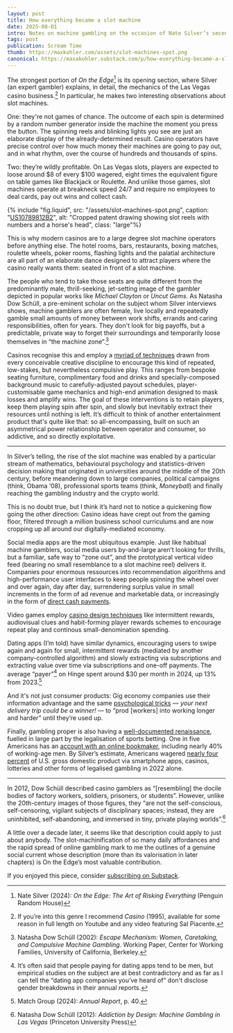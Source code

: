 ```yaml
---
layout: post
title: How everything became a slot machine
date: 2025-08-01
intro: Notes on machine gambling on the occasion of Nate Silver’s second book coming out in paperback
tags: post
publication: Scream Time
thumb: https://maxkohler.com/assets/slot-machines-spot.png
canonical: https://maxakohler.substack.com/p/how-everything-became-a-slot-machine
---
```


The strongest portion of _On the Edge_[^1] is its opening section, where Silver (an expert gambler) explains, in detail, the mechanics of the Las Vegas casino business.[^2] In particular, he makes two interesting observations about slot machines.

One: they're not games of chance. The outcome of each spin is determined by a random number generator inside the machine the moment you press the button. The spinning reels and blinking lights you see are just an elaborate display of the already-determined result. Casino operators have precise control over how much money their machines are going to pay out, and in what rhythm, over the course of hundreds and thousands of spins.

Two: they’re wildly profitable. On Las Vegas slots, players are expected to loose around $8 of every $100 wagered, eight times the equivalent figure on table games like Blackjack or Roulette. And unlike those games, slot machines operate at breakneck speed 24/7 and require no employees to deal cards, pay out wins and collect cash.

{% include "fig.liquid", src: "/assets/slot-machines-spot.png", caption: "[US10789812B2](https://patents.google.com/patent/US10789812B2/)", alt: "Cropped patent drawing showing slot reels with numbers and a horse's head", class: "large"%}

This is why modern casinos are to a large degree slot machine operators before anything else. The hotel rooms, bars, restaurants, boxing matches, roulette wheels, poker rooms, flashing lights and the palatial architecture are all part of an elaborate dance designed to attract players where the casino really wants them: seated in front of a slot machine.

The people who tend to take those seats are quite different from the predominantly male, thrill-seeking, jet-setting image of the gambler depicted in popular works like _Michael Clayton_ or _Uncut Gems_. As Natasha Dow Schüll, a pre-eminent scholar on the subject whom Silver interviews shows, machine gamblers are often female, live locally and repeatedly gamble small amounts of money between work shifts, errands and caring responsibilities, often for years. They don't look for big payoffs, but a predictable, private way to forget their surroundings and temporarily loose themselves in “the machine zone”.[^3]

Casinos recognise this and employ a [myriad of techniques](https://www.theatlantic.com/magazine/archive/2005/12/sit-and-spin/304392/) drawn from every conceivable creative discipline to encourage this kind of repeated, low-stakes, but nevertheless compulsive play. This ranges from bespoke seating furniture, complimentary food and drinks and specially-composed background music to carefully-adjusted payout schedules, player-customisable game mechanics and high-end animation designed to mask losses and amplify wins. The goal of these interventions is to retain players, keep them playing spin after spin, and slowly but inevitably extract their resources until nothing is left. It’s difficult to think of another entertainment product that's quite like that: so all-encompassing, built on such an asymmetrical power relationship between operator and consumer, so addictive, and so directly exploitative.

---

In Silver’s telling, the rise of the slot machine was enabled by a particular stream of mathematics, behavioural psychology and statistics-driven decision making that originated in universities around the middle of the 20th century, before meandering down to large companies, political campaigns (think, Obama ‘08), professional sports teams (think, _Moneyball_) and finally reaching the gambling industry and the crypto world.

This is no doubt true, but I think it’s hard not to notice a quickening flow going the other direction: Casino ideas have crept out from the gaming floor, filtered through a million business school curriculums and are now cropping up all around our digitally-mediated economy.

Social media apps are the most ubiquitous example. Just like habitual machine gamblers, social media users by-and-large aren’t looking for thrills, but a familiar, safe way to “zone out”, and the prototypical vertical video feed (bearing no small resemblance to a slot machine reel) delivers it. Companies pour enormous ressources into recommendation algorithms and high-performance user interfaces to keep people spinning the wheel over and over again, day after day, surrendering surplus value in small increments in the form of ad revenue and marketable data, or increasingly in the form of [direct cash payments](https://www.nytimes.com/2021/10/02/style/tiktok-shopping-viral-products.html).

Video games employ [casino design techniques](https://www.nytimes.com/2018/04/24/business/loot-boxes-video-games.html) like intermittent rewards, audiovisual clues and habit-forming player rewards schemes to encourage repeat play and continous small-denomination spending.

Dating apps (I’m told) have similar dynamics, encouraging users to swipe again and again for small, intermittent rewards (mediated by another company-controlled algorithm) and slowly extracting via subscriptions and extracting value over time via subscriptions and one-off payments. The average “payer”[^4] on Hinge spent around $30 per month in 2024, up 13% from 2023.[^5]

And it's not just consumer products: Gig economy companies use their information advantage and the same [psychological tricks](https://www.nytimes.com/interactive/2017/04/02/technology/uber-drivers-psychological-tricks.html) — _your next delivery trip could be a winner!_ — to “prod [workers] into working longer and harder” until they’re used up.

Finally, gambling proper is also having a [well-documented renaissance](https://www.nytimes.com/2025/02/08/opinion/sports-betting-addiction.html), fuelled in large part by the legalisation of sports betting. One in five Americans has an [account with an online bookmaker](https://www.sbu.edu/news/news-items/2024/02/05/st.-bonaventure-siena-research-survey-reveals-almost-1-in-5-americans-have-an-online-sports-betting-account), including nearly 40% of working-age men. By Silver’s estimate, Americans wagered [nearly four percent](https://www.nytimes.com/2024/08/21/opinion/online-betting-gambling.html) of U.S. gross domestic product via smartphone apps, casinos, lotteries and other forms of legalised gambling in 2022 alone.

---

In 2012, Dow Schüll described casino gamblers as “[resembling] the docile bodies of factory workers, soldiers, prisoners, or students”. However, unlike the 20th-century images of those figures, they “are not the self-conscious, self-censoring, vigilant subjects of disciplinary spaces; instead, they are uninhibited, self-abandoning, and immersed in tiny, private playing worlds”.[^6]

A little over a decade later, it seems like that description could apply to just about anybody. The slot-machinification of so many daily affordances and the rapid spread of online gambling mark to me the outlines of a genuine social current whose description (more than its valorisation in later chapters) is On the Edge’s most valuable contribution.

 <p class="note">If you enjoyed this piece, consider <a href="https://maxakohler.substack.com/">subscribing on Substack</a>.</p>

[^1]: Nate Silver (2024): _On the Edge: The Art of Risking Everything_ (Penguin Random House)
[^2]: If you’re into this genre I recommend _Casino_ (1995), available for some reason in full length on Youtube and any video featuring Sal Piacente.
[^3]: Natasha Dow Schüll (2002): _Escape Mechanism: Women, Caretaking, and Compulsive Machine Gambling_. Working Paper, Center for Working Families, University of California, Berkeley.
[^4]: It’s often said that people paying for dating apps tend to be men, but empirical studies on the subject are at best contradictory and as far as I can tell the “dating app companies you’ve heard of” don't disclose gender breakdowns in their annual reports.
[^5]: Match Group (2024): _Annual Report_, p. 40.
[^6]: Natasha Dow Schüll (2012): _Addiction by Design: Machine Gambling in Las Vegas_ (Princeton University Press)
